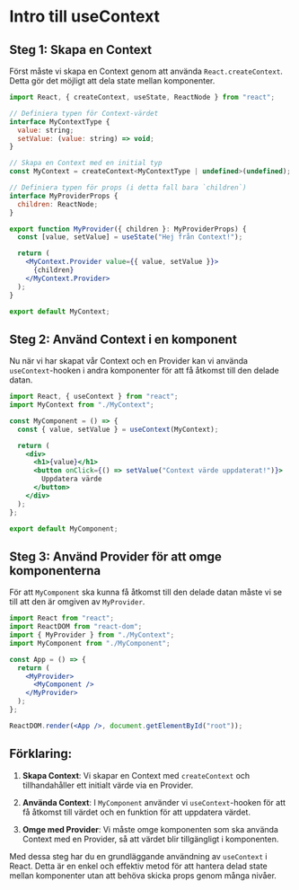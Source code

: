 # Intro till useContext

## Steg 1: Skapa en Context

Först måste vi skapa en Context genom att använda `React.createContext`. Detta gör det möjligt att dela state mellan komponenter.

```jsx
import React, { createContext, useState, ReactNode } from "react";

// Definiera typen för Context-värdet
interface MyContextType {
  value: string;
  setValue: (value: string) => void;
}

// Skapa en Context med en initial typ
const MyContext = createContext<MyContextType | undefined>(undefined);

// Definiera typen för props (i detta fall bara `children`)
interface MyProviderProps {
  children: ReactNode;
}

export function MyProvider({ children }: MyProviderProps) {
  const [value, setValue] = useState("Hej från Context!");

  return (
    <MyContext.Provider value={{ value, setValue }}>
      {children}
    </MyContext.Provider>
  );
}

export default MyContext;
```

## Steg 2: Använd Context i en komponent

Nu när vi har skapat vår Context och en Provider kan vi använda `useContext`-hooken i andra komponenter för att få åtkomst till den delade datan.

```jsx
import React, { useContext } from "react";
import MyContext from "./MyContext";

const MyComponent = () => {
  const { value, setValue } = useContext(MyContext);

  return (
    <div>
      <h1>{value}</h1>
      <button onClick={() => setValue("Context värde uppdaterat!")}>
        Uppdatera värde
      </button>
    </div>
  );
};

export default MyComponent;
```

## Steg 3: Använd Provider för att omge komponenterna

För att `MyComponent` ska kunna få åtkomst till den delade datan måste vi se till att den är omgiven av `MyProvider`.

```jsx
import React from "react";
import ReactDOM from "react-dom";
import { MyProvider } from "./MyContext";
import MyComponent from "./MyComponent";

const App = () => {
  return (
    <MyProvider>
      <MyComponent />
    </MyProvider>
  );
};

ReactDOM.render(<App />, document.getElementById("root"));
```

## Förklaring:

1. **Skapa Context**: Vi skapar en Context med `createContext` och tillhandahåller ett initialt värde via en Provider.

2. **Använda Context**: I `MyComponent` använder vi `useContext`-hooken för att få åtkomst till värdet och en funktion för att uppdatera värdet.

3. **Omge med Provider**: Vi måste omge komponenten som ska använda Context med en Provider, så att värdet blir tillgängligt i komponenten.

Med dessa steg har du en grundläggande användning av `useContext` i React. Detta är en enkel och effektiv metod för att hantera delad state mellan komponenter utan att behöva skicka props genom många nivåer.
